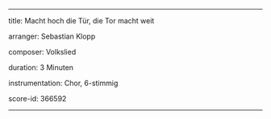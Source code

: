 ---

title: Macht hoch die Tür, die Tor macht weit

arranger: Sebastian Klopp

composer: Volkslied

duration: 3 Minuten

instrumentation: Chor, 6-stimmig

score-id: 366592

---